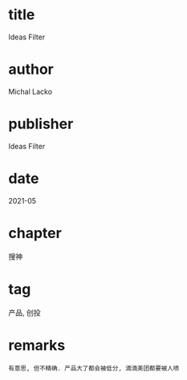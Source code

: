 # title
Ideas Filter

# author
Michal Lacko

# publisher
Ideas Filter

# date
2021-05

# chapter
搜神

# tag
产品, 创投

# remarks
`有意思, 但不精确. 产品大了都会被低分, 滴滴美团都要被人喷`
